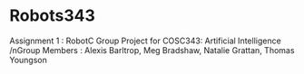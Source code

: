 # Robots343
Assignment 1 : RobotC Group Project for COSC343: Artificial Intelligence
/nGroup Members : Alexis Barltrop, Meg Bradshaw, Natalie Grattan, Thomas Youngson
